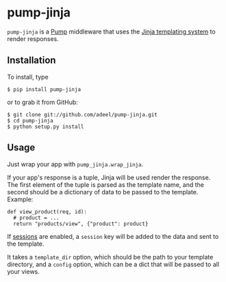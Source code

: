 # pump-jinja

`pump-jinja` is a [Pump](http://adeel.github.com/pump) middleware that uses the [Jinja templating system](http://jinja.pocoo.org/) to render responses.

## Installation

To install, type

	$ pip install pump-jinja

or to grab it from GitHub:

	$ git clone git://github.com/adeel/pump-jinja.git
	$ cd pump-jinja
	$ python setup.py install

## Usage

Just wrap your app with `pump_jinja.wrap_jinja`.

If your app's response is a tuple, Jinja will be used render the response.  The first element of the tuple is parsed as the template name, and the second should be a dictionary of data to be passed to the template.  Example:

    def view_product(req, id):
      # product = ...
      return "products/view", {"product": product}

If [sessions](https://github.com/adeel/pump/blob/master/pump/middleware/session.py) are enabled, a `session` key will be added to the data and sent
to the template.

It takes a `template_dir` option, which should be the path to your template directory, and a `config` option, which can be a dict that will be passed to all your views.